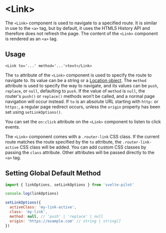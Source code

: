 # \<Link>

The `<Link>` component is used to navigate to a specified route. It is similar in use to the `<a>` tag, but by default, it uses the HTML5 History API and therefore does not refresh the page. The content of the `<Link>` component is rendered as an `<a>` tag.

## Usage

```svelte
<Link to='...' method='...'>text</Link>
```

The `to` attribute of the `<Link>` component is used to specify the route to navigate to. Its value can be a string or a [Location object](router#location). The `method` attribute is used to specify the way to navigate, and its values can be `push`, `replace`, or `null`, defaulting to `push`. If the value of `method` is `null`, the router's `push()` or `replace()` methods won’t be called, and a normal page navigation will occur instead. If `to` is an absolute URL starting with `http:` or `https:`, a regular page redirect occurs, unless the `origin` property has been set using `setLinkOptions()`.

You can set the `on:click` attribute on the `<Link>` component to listen to click events.

The `<Link>` component comes with a `.router-link` CSS class. If the current route matches the route specified by the `to` attribute, the `.router-link-active` CSS class will be added. You can add custom CSS classes by passing the `class` attribute. Other attributes will be passed directly to the `<a>` tag.

## Setting Global Default Method

```js
import { linkOptions, setLinkOptions } from 'svelte-pilot'

console.log(linkOptions)

setLinkOptions({
  activeClass: 'my-link-active',
  class: 'my-link',
  method: null, // 'push' | 'replace' | null
  origin: 'https://example.com' // string | string[]
})
```

